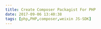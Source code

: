 ```yaml
---
title: Create Composer Packagist For PHP
date: 2017-09-06 13:40:38
tags: [php,PHP,composer,weixin JS-SDK]
---
```

